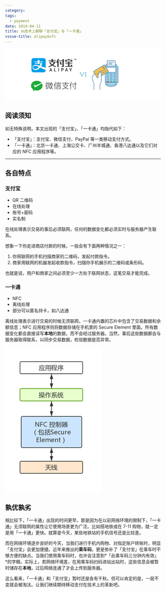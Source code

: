 ```yaml
---
category: 
tags:
  - payment
date: 2019-04-11
title: 从技术上聊聊「支付宝」与「一卡通」
vssue-title: alipay&nfc
---
```




![](https://raw.githubusercontent.com/yiukuenchu/image-farm/master/img/006tNc79ly1g1yn61qvd1j31400dcn11.jpg)

## 阅读须知

如无特殊说明，本文出现的「支付宝」、「一卡通」均指代如下：

- 「支付宝」：支付宝、微信支付、PayPal 等一类移动支付方式。
- 「一卡通」：北京一卡通、上海公交卡、广州羊城通、香港八达通以及它们对应的 NFC 应用程序等。

------

## 各自特点

### 支付宝

- QR 二维码
- 在线处理
- 账号+密码
- 实名制

在线处理表示交易的事后必须联网，任何的数据变化都必须实时与服务器产生联系。

想象一下你走进商店付款的时候，一般会有下面两种情况之一：
1. 你用联网的手机扫描商家的二维码，发起付款指令。
2. 商家用联网的机器发起收款指令，扫描你手机展示的二维码或条形码。

也就是说，用户和商家之间必须至少一方处于联网状态，这笔交易才能完成。

### 一卡通

- NFC
- 离线处理
- 部分可以匿名持卡，如八达通

离线处理表示进行交易的时候无须联网，一卡通内置的芯片中包含了交易数据和余额信息；NFC 应用程序则将数据存储在手机里的 Secure Element 里面。所有数据变化都会直接读写**本地**的数据，而不会经过服务器。当然，事后这些数据都会与服务器取得联系，以同步交易数据，检验数据是否异常。

![手机 NFC 工作原理](https://raw.githubusercontent.com/yiukuenchu/image-farm/master/img/006tNc79ly1g1yn6tea2xj308p0d3weo.jpg)

## 孰优孰劣

相比较下，「一卡通」出现的时间更早，那是因为在以前网络环境的限制下，「一卡通」无须联网的属性让它使用场景更为广泛。比如搭地铁或在 7-11 购物，就一定是用「一卡通」更快。就算是今天，某些地铁站的手机信号还是比较差。

而在网络环境逐步良好的今天，当我们进行手机内购物、对指定账户转账时，明显「支付宝」会更加便捷。近年来推出的**乘车码**，更是弥补了「支付宝」在乘车时不够方便的缺点。当我们使用乘车码时，也许会注意到*「此乘车码三分钟内有效」*的字眼。实际上，若网络环境差，在用乘车码扫码进站出站时，这些信息会被暂时储存在**本地**，过后网络连通了才会上传到服务器。

这么看来，「一卡通」和「支付宝」暂时还是各有千秋。但可以肯定的是，一层不变就会被淘汰。让我们继续期待移动支付在技术上的革新吧。